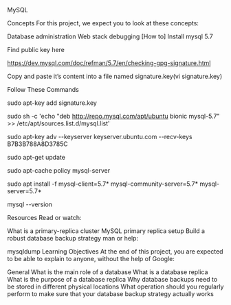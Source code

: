 MySQL

Concepts
For this project, we expect you to look at these concepts:

Database administration
Web stack debugging
[How to] Install mysql 5.7

Find public key here


https://dev.mysql.com/doc/refman/5.7/en/checking-gpg-signature.html


Copy and paste it’s content into a file named signature.key(vi signature.key)


Follow These Commands


sudo apt-key add signature.key

sudo sh -c 'echo "deb http://repo.mysql.com/apt/ubuntu bionic mysql-5.7" >> /etc/apt/sources.list.d/mysql.list'

sudo apt-key adv --keyserver keyserver.ubuntu.com --recv-keys B7B3B788A8D3785C

sudo apt-get update

sudo apt-cache policy mysql-server

sudo apt install -f mysql-client=5.7* mysql-community-server=5.7* mysql-server=5.7*


mysql --version

Resources
Read or watch:

What is a primary-replica cluster
MySQL primary replica setup
Build a robust database backup strategy
man or help:

mysqldump
Learning Objectives
At the end of this project, you are expected to be able to explain to anyone, without the help of Google:

General
What is the main role of a database
What is a database replica
What is the purpose of a database replica
Why database backups need to be stored in different physical locations
What operation should you regularly perform to make sure that your database backup strategy actually works
